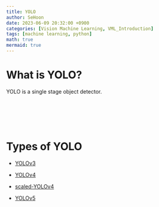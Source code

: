 ```yaml
---
title: YOLO
author: SeHoon
date: 2023-06-09 20:32:00 +0900
categories: [Vision Machine Learning, VML_Introduction]
tags: [machine learning, python]
math: true
mermaid: true
---
```


# What is YOLO?

YOLO is a single stage object detector.<br>

<br><br><br><br>

# Types of YOLO

+ [YOLOv3](https://csh970605.github.io/posts/YOLOv3/)

+ [YOLOv4](https://csh970605.github.io/posts/YOLOv4/)

+ [scaled-YOLOv4](https://csh970605.github.io/posts/scaled_YOLOv4/)

+ [YOLOv5](https://csh970605.github.io/posts/YOLOv5/)